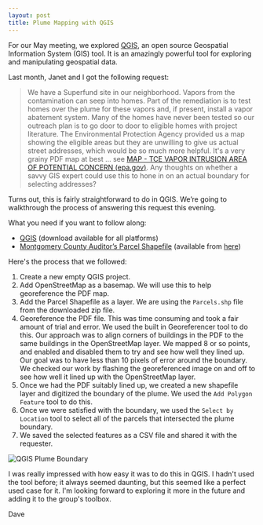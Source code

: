 ```yaml
---
layout: post
title: Plume Mapping with QGIS
---
```


For our May meeting, we explored [QGIS](https://qgis.org/en/site/), an open source Geospatial Information System (GIS) tool. It is an amazingly powerful tool for exploring and manipulating geospatial data.

Last month, Janet and I got the following request:

> We have a Superfund site in our neighborhood. Vapors from the contamination can seep into homes. Part of the remediation is to test homes over the plume for these vapors and, if present, install a vapor abatement system. Many of the homes have never been tested so our outreach plan is to go door to door to eligible homes with project literature. The Environmental Protection Agency provided us a map showing the eligible areas but they are unwilling to give us actual street addresses, which would be so much more helpful. It's a very grainy PDF map at best ... see [MAP - TCE VAPOR INTRUSION AREA OF POTENTIAL CONCERN (epa.gov)](https://semspub.epa.gov/work/05/968770.pdf).
> Any thoughts on whether a savvy GIS expert could use this to hone in on an actual boundary for selecting addresses?

Turns out, this is fairly straightforward to do in QGIS. We’re going to walkthrough the process of answering this request this evening.

What you need if you want to follow along:

- [QGIS](https://www.qgis.org/en/site/) (download available for all platforms)
- [Montgomery County Auditor’s Parcel Shapefile](http://www.mcauditor.org/downloads/Shape_files/SHAPEFILES_PARCELLINES_ROW_OLDLOT.zip) (available from [here](http://www.mcauditor.org/downloads/gis_downloads.cfm))


Here's the process that we followed:

1. Create a new empty QGIS project.
2. Add OpenStreetMap as a basemap. We will use this to help georeference the PDF map.
3. Add the Parcel Shapefile as a layer. We are using the `Parcels.shp` file from the downloaded zip file.
4. Georeference the PDF file. This was time consuming and took a fair amount of trial and error. We used the built in Georeferencer tool to do this. Our approach was to align corners of buildings in the PDF to the same buildings in the OpenStreetMap layer. We mapped 8 or so points, and enabled and disabled them to try and see how well they lined up. Our goal was to have less than 10 pixels of error around the boundary. We checked our work by flashing the georeferenced image on and off to see how well it lined up with the OpenStreetMap layer.
5. Once we had the PDF suitably lined up, we created a new shapefile layer and digitized the boundary of the plume. We used the `Add Polygon Feature` tool to do this.
6. Once we were satisfied with the boundary, we used the `Select by Location` tool to select all of the parcels that intersected the plume boundary.
7. We saved the selected features as a CSV file and shared it with the requester.

![QGIS Plume Boundary](/img/posts/qgis.png)

I was really impressed with how easy it was to do this in QGIS. I hadn't used the tool before; it always seemed daunting, but this seemed like a perfect used case for it. I'm looking forward to exploring it more in the future and adding it to the group's toolbox.

Dave

